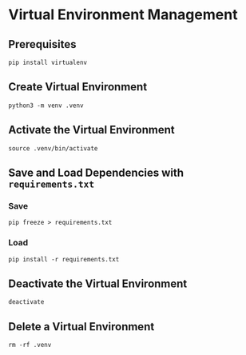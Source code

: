 # Virtual Environment Management

## Prerequisites

`pip install virtualenv`

## Create Virtual Environment

`python3 -m venv .venv`

## Activate the Virtual Environment
`source .venv/bin/activate`

## Save and Load Dependencies with `requirements.txt`

### Save
`pip freeze > requirements.txt`

### Load
`pip install -r requirements.txt`

## Deactivate the Virtual Environment

`deactivate`

## Delete a Virtual Environment

`rm -rf .venv`